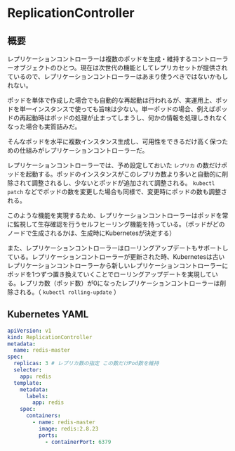 
# ReplicationController

## 概要

レプリケーションコントローラーは複数のポッドを生成・維持するコントローラーオブジェクトのひとつ。現在は次世代の機能としてレプリカセットが提供されているので、レプリケーションコントローラーはあまり使うべきではないかもしれない。

ポッドを単体で作成した場合でも自動的な再起動は行われるが、実運用上、ポッドを単一インスタンスで使っても旨味は少ない。単一ポッドの場合、例えばポッドの再起動時はポッドの処理が止まってしまうし、何かの情報を処理しきれなくなった場合も実質詰みだ。

そんなポッドを水平に複数インスタンス生成し、可用性をできるだけ高く保つための仕組みがレプリケーションコントローラーだ。


レプリケーションコントローラーでは、予め設定しておいた `レプリカ` の数だけポッドを起動する。ポッドのインスタンスがこのレプリカ数より多いと自動的に削除されて調整されるし、少ないとポッドが追加されて調整される。 `kubectl patch` などでポッドの数を変更した場合も同様で、変更時にポッドの数も調整される。

このような機能を実現するため、レプリケーションコントローラーはポッドを常に監視して生存確認を行うセルフヒーリング機能を持っている。（ポッドがどのノードで生成されるかは、生成時にKubernetesが決定する）

また、レプリケーションコントローラーはローリングアップデートもサポートしている。レプリケーションコントローラーが更新された時、Kubernetesは古いレプリケーションコントローラーから新しいレプリケーションコントローラーにポッドを1つずつ置き換えていくことでローリングアップデートを実現している。レプリカ数（ポッド数）が0になったレプリケーションコントローラーは削除される。（ `kubectl rolling-update` ）

## Kubernetes YAML

```yaml
apiVersion: v1
kind: ReplicationController
metadata:
  name: redis-master
spec:
  replicas: 3 # レプリカ数の指定 この数だけPod数を維持
  selector:
    app: redis
  template:
    metadata:
      labels:
        app: redis
    spec:
      containers:
        - name: redis-master
          image: redis:2.8.23
          ports:
            - containerPort: 6379
```